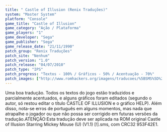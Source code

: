 ```yaml
---
title: " Castle of Illusion (Renix Traduções)"
system: "Master System"
platform: "Console"
game_title: "Castle of Illusion"
game_category: "Ação / Plataforma"
game_players: "1"
game_developer: "Sega"
game_publisher: "Sega"
game_release_date: "21/11/1990"
patch_group: "Renix Traduções"
patch_site: "Nenhum"
patch_version: "1.0"
patch_release: "04/07/2010"
patch_type: "IPS"
patch_progress: "Textos - 100% / Gráficos - 50% / Acentuação - 70%"
patch_images: ["http://www.romhackers.org/imagens/traducoes/%5BSMS%5D%20Castle%20of%20Illusion%20-%20Renix%20Tradu%C3%A7%C3%B5es%20-%201.png","http://www.romhackers.org/imagens/traducoes/%5BSMS%5D%20Castle%20of%20Illusion%20-%20Renix%20Tradu%C3%A7%C3%B5es%20-%202.png","http://www.romhackers.org/imagens/traducoes/%5BSMS%5D%20Castle%20of%20Illusion%20-%20Renix%20Tradu%C3%A7%C3%B5es%20-%203.png"]
---
```

Uma boa tradução. Todos os textos do jogo estão traduzidos e parcialmente acentuados, e alguns gráficos foram editados (segundo o autor, só restou editar o título CASTLE OF ILLUSION e o gráfico HELP). Além disso, nota-se erros de português em alguns momentos, mas nada que atrapalhe o jogador ou que não possa ser corrigido em futuras versões da tradução.ATENÇÃO:Esta tradução deve ser aplicada na ROM original Castle of Illusion Starring Mickey Mouse (U) (V1.1) [!].sms, com CRC32 953F42E1.